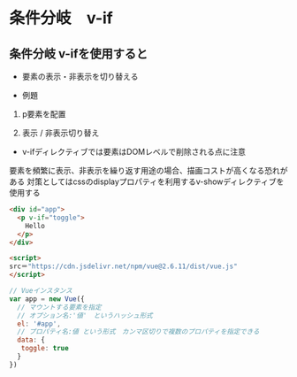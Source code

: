 # 条件分岐　v-if

## 条件分岐 v-ifを使用すると

- 要素の表示・非表示を切り替える

- 例題

1. p要素を配置

2. 表示 / 非表示切り替え

- v-ifディレクティブでは要素はDOMレベルで削除される点に注意

要素を頻繁に表示、非表示を繰り返す用途の場合、描画コストが高くなる恐れがある
対策としてはcssのdisplayプロパティを利用するv-showディレクティブを使用する

```html
<div id="app">
  <p v-if="toggle">
    Hello
  </p>
</div>

<script>
src＝"https://cdn.jsdelivr.net/npm/vue@2.6.11/dist/vue.js"
</script>
```

```javascript
// Vueインスタンス
var app = new Vue({
  // マウントする要素を指定
  // オプション名:'値'　というハッシュ形式
  el: '#app',
  // プロパティ名:値 という形式　カンマ区切りで複数のプロパティを指定できる
  data: {
   toggle: true
  }
})
```
